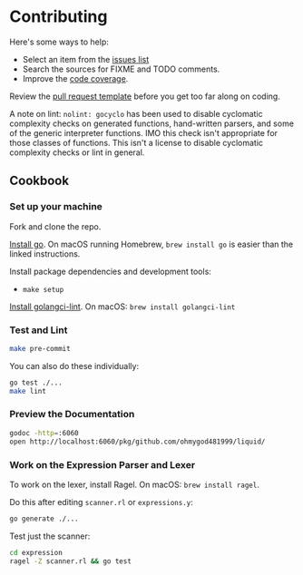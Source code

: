 # Contributing

Here's some ways to help:

* Select an item from the [issues list](https://github.com/ohmygod481999/liquid/issues)
* Search the sources for FIXME and TODO comments.
* Improve the [code coverage](https://coveralls.io/github/osteele/liquid?branch=master).

Review the [pull request template](https://github.com/ohmygod481999/liquid/blob/master/.github/PULL_REQUEST_TEMPLATE.md) before you get too far along on coding.

A note on lint: `nolint: gocyclo` has been used to disable cyclomatic complexity checks on generated functions, hand-written parsers, and some of the generic interpreter functions. IMO this check isn't appropriate for those classes of functions. This isn't a license to disable cyclomatic complexity checks or lint in general.

## Cookbook

### Set up your machine

Fork and clone the repo.

[Install go](https://golang.org/doc/install#install). On macOS running Homebrew, `brew install go` is easier than the linked instructions.

Install package dependencies and development tools:

* `make setup`

[Install golangci-lint](https://golangci-lint.run/usage/install/#local-installation).
On macOS: `brew install golangci-lint`

### Test and Lint

```bash
make pre-commit
```

You can also do these individually:

```bash
go test ./...
make lint
```

### Preview the Documentation

```bash
godoc -http=:6060
open http://localhost:6060/pkg/github.com/ohmygod481999/liquid/
```

### Work on the Expression Parser and Lexer

To work on the lexer, install Ragel. On macOS: `brew install ragel`.

Do this after editing `scanner.rl` or `expressions.y`:

```bash
go generate ./...
```

Test just the scanner:

```bash
cd expression
ragel -Z scanner.rl && go test
```
